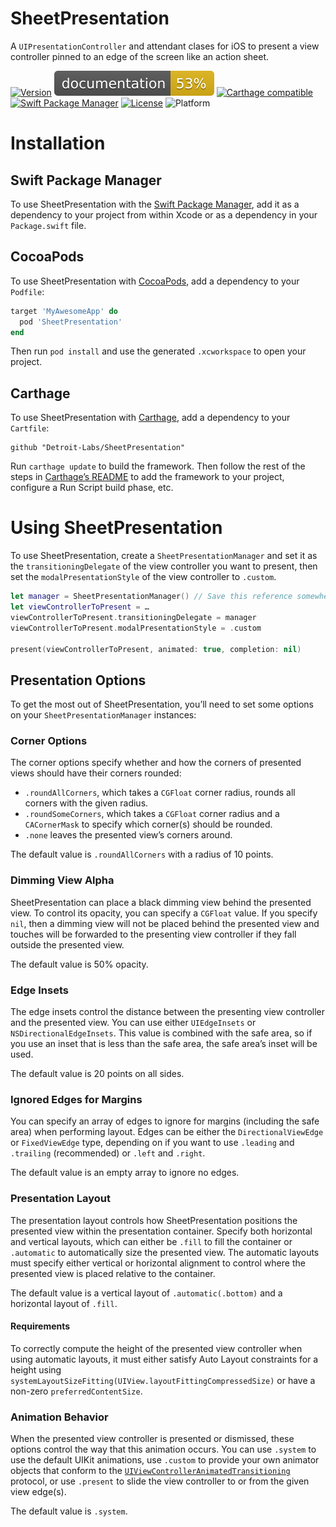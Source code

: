 # SheetPresentation

A `UIPresentationController` and attendant clases for iOS to present a view
controller pinned to an edge of the screen like an action sheet.

[![Version](https://img.shields.io/cocoapods/v/SheetPresentation.svg?style=flat)](https://cocoapods.org/pods/SheetPresentation)
[![Documentation](docs/badge.svg)](https://detroit-labs.github.io/SheetPresentation/)
[![Carthage compatible](https://img.shields.io/badge/Carthage-compatible-4BC51D.svg?style=flat)](https://github.com/Carthage/Carthage)
[![Swift Package Manager](https://img.shields.io/badge/SPM-compatible-orange.svg)](https://swift.org/package-manager)
[![License](https://img.shields.io/cocoapods/l/SheetPresentation.svg?style=flat)](https://github.com/detroit-labs/SheetPresentation/blob/master/LICENSE)
![Platform](https://img.shields.io/cocoapods/p/SheetPresentation.svg?style=flat)

# Installation

## Swift Package Manager

To use SheetPresentation with the
[Swift Package Manager](https://swift.org/package-manager/), add it as a
dependency to your project from within Xcode or as a dependency in your
`Package.swift` file. 

## CocoaPods

To use SheetPresentation with [CocoaPods](https://cocoapods.org), add a
dependency to your `Podfile`:

```Ruby
target 'MyAwesomeApp' do
  pod 'SheetPresentation'
end
```

Then run `pod install` and use the generated `.xcworkspace` to open your
project.

## Carthage

To use SheetPresentation with
[Carthage](https://github.com/Carthage/Carthage), add a dependency to your
`Cartfile`:

```
github "Detroit-Labs/SheetPresentation"
```

Run `carthage update` to build the framework. Then follow the rest of the steps
in [Carthage’s README](https://github.com/Carthage/Carthage#getting-started) to
add the framework to your project, configure a Run Script build phase, etc.

# Using SheetPresentation

To use SheetPresentation, create a `SheetPresentationManager` and
set it as the `transitioningDelegate` of the view controller you want to
present, then set the `modalPresentationStyle` of the view controller to
`.custom`.

```Swift
let manager = SheetPresentationManager() // Save this reference somewhere
let viewControllerToPresent = …
viewControllerToPresent.transitioningDelegate = manager
viewControllerToPresent.modalPresentationStyle = .custom

present(viewControllerToPresent, animated: true, completion: nil)
```

## Presentation Options

To get the most out of SheetPresentation, you’ll need to set some options on
your `SheetPresentationManager` instances:

### Corner Options

The corner options specify whether and how the corners of presented views should
have their corners rounded:

- `.roundAllCorners`, which takes a `CGFloat` corner radius, rounds all corners
  with the given radius.
- `.roundSomeCorners`, which takes a `CGFloat` corner radius and a
  `CACornerMask` to specify which corner(s) should be rounded.
- `.none` leaves the presented view’s corners around.

The default value is `.roundAllCorners` with a radius of 10 points.

### Dimming View Alpha

SheetPresentation can place a black dimming view behind the presented view. To
control its opacity, you can specify a `CGFloat` value. If you specify `nil`,
then a dimming view will not be placed behind the presented view and touches
will be forwarded to the presenting view controller if they fall outside the
presented view.

The default value is 50% opacity.

### Edge Insets

The edge insets control the distance between the presenting view controller and
the presented view. You can use either `UIEdgeInsets` or
`NSDirectionalEdgeInsets`. This value is combined with the safe area, so if you
use an inset that is less than the safe area, the safe area’s inset will be
used.

The default value is 20 points on all sides.

### Ignored Edges for Margins

You can specify an array of edges to ignore for margins (including the safe
area) when performing layout. Edges can be either the `DirectionalViewEdge` or
`FixedViewEdge` type, depending on if you want to use `.leading` and `.trailing`
(recommended) or `.left` and `.right`.

The default value is an empty array to ignore no edges.

### Presentation Layout

The presentation layout controls how SheetPresentation positions the presented
view within the presentation container. Specify both horizontal and vertical
layouts, which can either be `.fill` to fill the container or `.automatic` to
automatically size the presented view. The automatic layouts must specify either
vertical or horizontal alignment to control where the presented view is placed
relative to the container.

The default value is a vertical layout of `.automatic(.bottom)` and a horizontal
layout of `.fill`.

#### Requirements

To correctly compute the height of the presented view controller when using
automatic layouts, it must either satisfy Auto Layout constraints for a height
using `systemLayoutSizeFitting(UIView.layoutFittingCompressedSize)` or have a
non-zero `preferredContentSize`.

### Animation Behavior

When the presented view controller is presented or dismissed, these options
control the way that this animation occurs. You can use `.system` to use the
default UIKit animations, use `.custom` to provide your own animator objects
that conform to the [`UIViewControllerAnimatedTransitioning`][1] protocol, or
use `.present` to slide the view controller to or from the given view edge(s).

The default value is `.system`.

[1]: https://developer.apple.com/documentation/uikit/uiviewcontrolleranimatedtransitioning